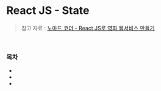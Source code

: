 # React JS - State

> 참고 자료 : <a href="https://nomadcoders.co/react-for-beginners">노마드 코더 - React JS로 영화 웹서비스 만들기</a>

<br/>

### 목차

- <a href=""><code></code></a>
- <a href=""></a>
- <a href=""></a>

<br/><br/>

##

